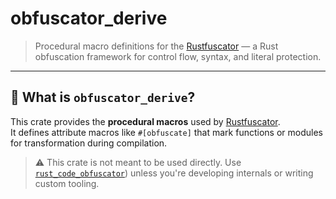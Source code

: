 # obfuscator_derive

> Procedural macro definitions for the [Rustfuscator](https://github.com/gianiac/rustfuscator) — a Rust obfuscation framework for control flow, syntax, and literal protection.

---

## 🧠 What is `obfuscator_derive`?

This crate provides the **procedural macros** used by [Rustfuscator](https://github.com/gianiac/rustfuscator).  
It defines attribute macros like `#[obfuscate]` that mark functions or modules for transformation during compilation.

> ⚠️ This crate is not meant to be used directly. Use [`rust_code_obfuscator`](https://github.com/gianiac/rustfuscator)) unless you're developing internals or writing custom tooling.
